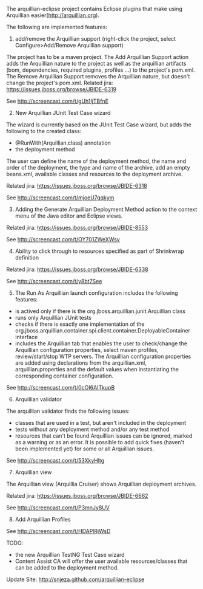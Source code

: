 The arquillian-eclipse project contains Eclipse plugins that make using Arquillian easier(http://arquillian.org).

The following are implemented features:

1) add/remove the Arquillian support (right-click the project, select Configure>Add/Remove Arquillian support)

The project has to be a maven project.
The Add Arquillian Support action adds the Arquillian nature to the project as well as the arquillian artifacts (bom, dependencies, required plugins, profiles ...) to the project's pom.xml.  
The Remove Arquillian Support removes the Arquillian nature, but doesn't change the project's pom.xml.
Related jira: https://issues.jboss.org/browse/JBIDE-6319

See http://screencast.com/t/gUh1IjTBfnE

2) New Arquillian JUnit Test Case wizard

The wizard is currently based on the JUnit Test Case wizard, but adds the following to the created class:

- @RunWith(Arquillian.class) annotation
- the deployment method

The user can define the name of the deployment method, the name and order of the deployment, the type and name of the archive, add an empty beans.xml, available classes and resources to the deployment archive. 

Related jira: https://issues.jboss.org/browse/JBIDE-6318

See http://screencast.com/t/mjoeU7gqkym

3) Adding the Generate Arquillian Deployment Method action to the context menu of the Java editor and Eclipse views.

Related jira: https://issues.jboss.org/browse/JBIDE-8553

See http://screencast.com/t/OY701ZWeXWsv

4) Ability to click through to resources specified as part of Shrinkwrap definition 

Related jira: https://issues.jboss.org/browse/JBIDE-6338

See http://screencast.com/t/y8bt7See

5) The Run As Arquillian launch configuration includes the following features:

- is actived only if there is the org.jboss.arquillian.junit.Arquillian class
- runs only Arquillian JUnit tests
- checks if there is exactly one implementation of the org.jboss.arquillian.container.spi.client.container.DeployableContainer interface
- includes the Arquillian tab that enables the user to check/change the Arquillian configuration properties, select maven profiles, review/start/stop WTP servers. The Arquillian configuration properties are added using declarations from the arquillian.xml, arquillian.properties and the default values when instantiating the corresponding container configuration.

See http://screencast.com/t/0cOI6AITkupB

6) Arquillian validator

The arquillian validator finds the following issues:
- classes that are used in a test, but aren't included in the deployment
- tests without any deployment method and/or any test method
- resources that can't be found
Arquillian issues can be ignored, marked as a warning or as an error. It is possible to add quick fixes (haven't been implemented yet) for some or all Arquillian issues.

See http://screencast.com/t/53XkyHltg

7) Arquillian view

The Arquillian view (Arquillia Cruiser) shows Arquillian deployment archives.

Related jira: https://issues.jboss.org/browse/JBIDE-6662

See http://screencast.com/t/P3mnJy8UV

8) Add Arquillian Profiles

See http://screencast.com/t/HDAPlRjWsD

TODO:
- the new Arquillian TestNG Test Case wizard
- Content Assist
CA will offer the user available resources/classes that can be added to the deployment method.

Update Site: http://snjeza.github.com/arquillian-eclipse
